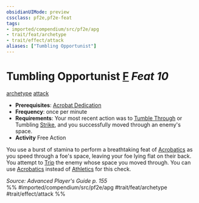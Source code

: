 ```yaml
---
obsidianUIMode: preview
cssclass: pf2e,pf2e-feat
tags:
- imported/compendium/src/pf2e/apg
- trait/feat/archetype
- trait/effect/attack
aliases: ["Tumbling Opportunist"]
---
```

# Tumbling Opportunist  [F](chapter-9-playing-the-game.md#Actions "Free Action") *Feat 10*  
[archetype](archetype.md)  [attack](attack.md)  

- **Prerequisites**: [Acrobat Dedication](acrobat-dedication-apg.md)
- **Frequency**: once per minute
- **Requirements**: Your most recent action was to [Tumble Through](tumble-through.md) or Tumbling [Strike](strike.md), and you successfully moved through an enemy's space.
- **Activity** Free Action

You use a burst of stamina to perform a breathtaking feat of [Acrobatics](../skills.md#Acrobatics) as you speed through a foe's space, leaving your foe lying flat on their back. You attempt to [Trip](rules/actions/trip.md) the enemy whose space you moved through. You can use [Acrobatics](../skills.md#Acrobatics) instead of [Athletics](../skills.md#Athletics) for this check.

*Source: Advanced Player's Guide p. 155*  
%% #imported/compendium/src/pf2e/apg #trait/feat/archetype #trait/effect/attack %%